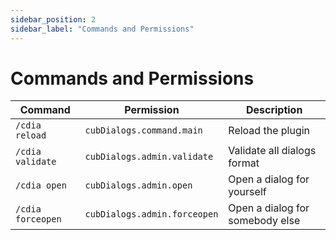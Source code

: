 ```yaml
---
sidebar_position: 2
sidebar_label: "Commands and Permissions"
---
```


# Commands and Permissions

| Command           | Permission                   | Description                     |
| ----------------- | ---------------------------- | ------------------------------- |
| `/cdia reload`    | `cubDialogs.command.main`    | Reload the plugin               |
| `/cdia validate`  | `cubDialogs.admin.validate`  | Validate all dialogs format     |
| `/cdia open`      | `cubDialogs.admin.open`      | Open a dialog for yourself      |
| `/cdia forceopen` | `cubDialogs.admin.forceopen` | Open a dialog for somebody else |
